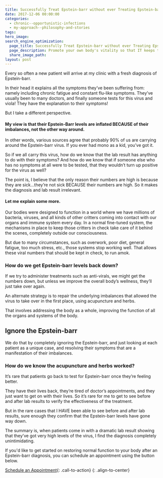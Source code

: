 ```yaml
---
title: Successfully Treat Epstein-barr without ever Treating Epstein-barr
date: 2017-12-06 00:00:00
categories:
  - chronic--opportunistic-infections
  - my-approach--philosophy-and-stories
tags:
hero_image:
search_engine_optimization:
  page_title: Successfully Treat Epstein-barr without ever Treating Epstein-barr
  page_description: Promote your own body's vitality so that IT keeps this virus in check.
  share_image_path:
layout: post
---
```


Every so often a new patient will arrive at my clinic with a fresh diagnosis of Epstein-barr.

In their head it explains all the symptoms they’ve been suffering from: namely including chronic fatigue and constant flu-like symptoms. They’ve usually been to many doctors, and finally someone tests for this virus and viola! They have the explanation to their symptoms!

But I take a different perspective.

#### My view is that their Epstein-Barr levels are inflated BECAUSE of their imbalances, not the other way around.

In other words, various sources agree that probably 90% of us are carrying around the Epstein-barr virus. If you ever had mono as a kid, you’ve got it.

So if we all carry this virus, how do we know that the lab result has anything to do with their symptoms? And how do we know that if someone else who has no symptoms at all were to be tested, that they wouldn’t turn up positive for the virus as well?

The point is, I believe that the only reason their numbers are high is because they are sick…they’re not sick BECAUSE their numbers are high. So it makes the diagnosis and lab result irrelevant.

#### Let me explain some more.

Our bodies were designed to function in a world where we have millions of bacteria, viruses, and all kinds of other critters coming into contact with our organs and immune system every day. In a normal fine-tuned system, the mechanisms in place to keep those critters in check take care of it behind the scenes, completely outside our consciousness.

But due to many circumstances, such as overwork, poor diet, general fatigue, too much stress, etc., those systems stop working well. That allows these viral numbers that should be kept in check, to run amok.

### How do we get Epstein-barr levels back down?

If we try to administer treatments such as anti-virals, we might get the numbers down, but unless we improve the overall body’s wellness, they’ll just take over again.

An alternate strategy is to repair the underlying imbalances that allowed the virus to take over in the first place, using acupuncture and herbs.

That involves addressing the body as a whole, improving the function of all the organs and systems of the body.

## Ignore the Epstein-barr

We do that by completely ignoring the Epstein-barr, and just looking at each patient as a unique case, and resolving their symptoms that are a manifestation of their imbalances.

### How do we know the acupuncture and herbs worked?

It’s rare that patients go back to test for Epstein-barr once they’re feeling better.

They have their lives back, they’re tired of doctor’s appointments, and they just want to get on with their lives. So it’s rare for me to get to see before and after lab results to verify the effectiveness of the treatment.

But in the rare cases that I HAVE been able to see before and after lab results, sure enough they confirm that the Epstein-barr levels have gone way down.

The summary is, when patients come in with a dramatic lab result showing that they’ve got very high levels of the virus, I find the diagnosis completely unintimidating.

If you'd like to get started on restoring normal function to your body after an Epstein-barr diagnosis, you can schedule an appointment using the button below.

[Schedule an Appointment](/make-an-appointment/){: .call-to-action}
{: .align-to-center}
